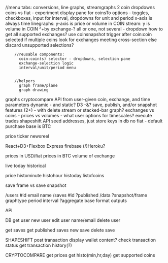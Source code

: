 //menu tabs: conversions, line graphs, streamgraphs
          2 coin dropdowns
            coins vs fiat - experiment
          display pane for coinsTo
          options - toggles, checkboxes, input for interval, dropdowns for unit and period
          x-axis is always time
          linegraphs: y-axis is price or volume in COIN
          stream: y is volume in COIN
          ^+by exchange-?
            all or one, not several - dropdown
            how to get all supported exchanges? use coinsnapshot
              trigger after coin:coin selected
              if multiple coins look for exchanges meeting cross-section
                else discard unsupported selections?
  
        //reusable components:
          coin:coin(s) selector - dropdowns, selection pane
          exchange-selection logic
          interval/unit/period menu
          

        //helpers
          graph frame/plane
          graph drawing



graphs
  cryptocompare API
  from user-given coin, exchange, and time parameters
  dynamic - and static?
  D3 -&?
  save, publish, and/or snapshot features (2+) - with delete
  stream or stacked-bar graph?
  exchanges vs coins - prices vs volumes - what user options for timescales?
execute trades
  shapeshift API
    seed addresses, just store keys in db
  no fiat - default purchase base is BTC

price ticker
newsreel

React+D3+Flexbox
Express
firebase
(/)Heroku?

prices in USD/fiat
prices in BTC
volume of exchange

live
today
historical

price
histominute
histohour
histoday
listofcoins

save frame vs save snapshot

/users
  #id
  email
  name
/saves
  #id
  ?published
  /data
    ?snapshot/frame
    graphtype
    period
    interval
    ?aggregate
    base
    format
    outputs

API

DB
get user
new user
edit user name/email
delete user

get saves
get published saves
new save
delete save

SHAPESHIFT
post transaction
display wallet content?
check transaction status
get transaction history(?)

CRYPTOCOMPARE
get prices
get histo(min,hr,day)
get supported coins

